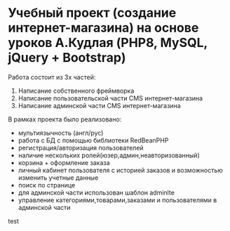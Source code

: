 # Учебный проект (создание интернет-магазина) на основе уроков А.Кудлая (PHP8, MySQL, jQuery + Bootstrap)
Работа состоит из 3х частей:
1. Написание собственного фреймворка
2. Написание пользовательской части CMS интернет-магазина
3. Написание админской части CMS интернет-магазина

В рамках проекта было реализовано:
- мультиязычность (англ/рус)
- работа с БД с помощью библиотеки RedBeanPHP
- регистрация/авторизация пользователей
- наличие нескольких ролей(юзер,админ,неавторизованный)
- корзина + оформление заказа
- личный кабинет пользователя с историей заказов и возможностью изменить учетные данные
- поиск по странице
- для админской части использован шаблон adminlte
- управление категориями,товарами,заказами и пользователями в админской части

test
  